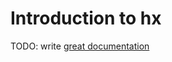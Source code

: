 # Introduction to hx

TODO: write [great documentation](http://jacobian.org/writing/what-to-write/)
